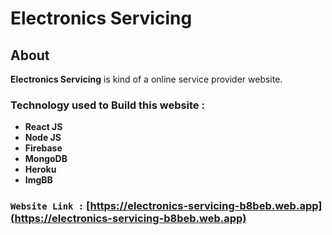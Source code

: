 # **Electronics Servicing**
## About

**Electronics Servicing** is kind of a online service provider website.

### Technology used to Build this website :

- **React JS**
- **Node JS**
- **Firebase**
- **MongoDB**
- **Heroku**
- **ImgBB**

### `Website Link :` [https://electronics-servicing-b8beb.web.app](https://electronics-servicing-b8beb.web.app)



